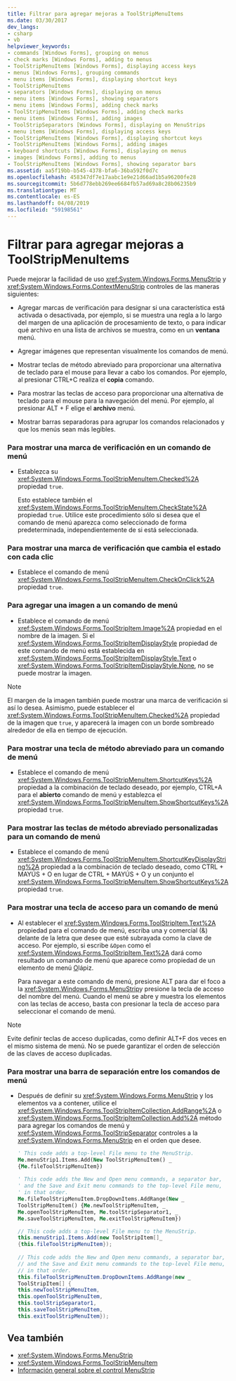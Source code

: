 ```yaml
---
title: Filtrar para agregar mejoras a ToolStripMenuItems
ms.date: 03/30/2017
dev_langs:
- csharp
- vb
helpviewer_keywords:
- commands [Windows Forms], grouping on menus
- check marks [Windows Forms], adding to menus
- ToolStripMenuItems [Windows Forms], displaying access keys
- menus [Windows Forms], grouping commands
- menu items [Windows Forms], displaying shortcut keys
- ToolStripMenuItems
- separators [Windows Forms], displaying on menus
- menu items [Windows Forms], showing separators
- menu items [Windows Forms], adding check marks
- ToolStripMenuItems [Windows Forms], adding check marks
- menu items [Windows Forms], adding images
- ToolStripSeparators [Windows Forms], displaying on MenuStrips
- menu items [Windows Forms], displaying access keys
- ToolStripMenuItems [Windows Forms], displaying shortcut keys
- ToolStripMenuItems [Windows Forms], adding images
- keyboard shortcuts [Windows Forms], displaying on menus
- images [Windows Forms], adding to menus
- ToolStripMenuItems [Windows Forms], showing separator bars
ms.assetid: aa5f19bb-b545-4378-bfa6-36ba592f0d7c
ms.openlocfilehash: 458347df7e17aabc1e9e21d66ad1b5a96200fe28
ms.sourcegitcommit: 5b6d778ebb269ee6684fb57ad69a8c28b06235b9
ms.translationtype: MT
ms.contentlocale: es-ES
ms.lasthandoff: 04/08/2019
ms.locfileid: "59198561"
---
```

# <a name="how-to-add-enhancements-to-toolstripmenuitems"></a>Filtrar para agregar mejoras a ToolStripMenuItems
Puede mejorar la facilidad de uso <xref:System.Windows.Forms.MenuStrip> y <xref:System.Windows.Forms.ContextMenuStrip> controles de las maneras siguientes:  
  
-   Agregar marcas de verificación para designar si una característica está activada o desactivada, por ejemplo, si se muestra una regla a lo largo del margen de una aplicación de procesamiento de texto, o para indicar qué archivo en una lista de archivos se muestra, como en un **ventana** menú.  
  
-   Agregar imágenes que representan visualmente los comandos de menú.  
  
-   Mostrar teclas de método abreviado para proporcionar una alternativa de teclado para el mouse para llevar a cabo los comandos. Por ejemplo, al presionar CTRL+C realiza el **copia** comando.  
  
-   Para mostrar las teclas de acceso para proporcionar una alternativa de teclado para el mouse para la navegación del menú. Por ejemplo, al presionar ALT + F elige el **archivo** menú.  
  
-   Mostrar barras separadoras para agrupar los comandos relacionados y que los menús sean más legibles.  
  
### <a name="to-display-a-check-mark-on-a-menu-command"></a>Para mostrar una marca de verificación en un comando de menú  
  
-   Establezca su <xref:System.Windows.Forms.ToolStripMenuItem.Checked%2A> propiedad `true`.  
  
     Esto establece también el <xref:System.Windows.Forms.ToolStripMenuItem.CheckState%2A> propiedad `true`. Utilice este procedimiento sólo si desea que el comando de menú aparezca como seleccionado de forma predeterminada, independientemente de si está seleccionada.  
  
### <a name="to-display-a-check-mark-that-changes-state-with-each-click"></a>Para mostrar una marca de verificación que cambia el estado con cada clic  
  
-   Establece el comando de menú <xref:System.Windows.Forms.ToolStripMenuItem.CheckOnClick%2A> propiedad `true`.  
  
### <a name="to-add-an-image-to-a-menu-command"></a>Para agregar una imagen a un comando de menú  
  
-   Establece el comando de menú <xref:System.Windows.Forms.ToolStripItem.Image%2A> propiedad en el nombre de la imagen. Si el <xref:System.Windows.Forms.ToolStripItemDisplayStyle> propiedad de este comando de menú está establecida en <xref:System.Windows.Forms.ToolStripItemDisplayStyle.Text> o <xref:System.Windows.Forms.ToolStripItemDisplayStyle.None>, no se puede mostrar la imagen.  
  
> [!NOTE]
>  El margen de la imagen también puede mostrar una marca de verificación si así lo desea. Asimismo, puede establecer el <xref:System.Windows.Forms.ToolStripMenuItem.Checked%2A> propiedad de la imagen que `true`, y aparecerá la imagen con un borde sombreado alrededor de ella en tiempo de ejecución.  
  
### <a name="to-display-a-shortcut-key-for-a-menu-command"></a>Para mostrar una tecla de método abreviado para un comando de menú  
  
-   Establece el comando de menú <xref:System.Windows.Forms.ToolStripMenuItem.ShortcutKeys%2A> propiedad a la combinación de teclado deseado, por ejemplo, CTRL+A para el **abierto** comando de menú y establezca el <xref:System.Windows.Forms.ToolStripMenuItem.ShowShortcutKeys%2A> propiedad `true`.  
  
### <a name="to-display-custom-shortcut-keys-for-a-menu-command"></a>Para mostrar las teclas de método abreviado personalizadas para un comando de menú  
  
-   Establece el comando de menú <xref:System.Windows.Forms.ToolStripMenuItem.ShortcutKeyDisplayString%2A> propiedad a la combinación de teclado deseado, como CTRL + MAYÚS + O en lugar de CTRL + MAYÚS + O y un conjunto el <xref:System.Windows.Forms.ToolStripMenuItem.ShowShortcutKeys%2A> propiedad `true`.  
  
### <a name="to-display-an-access-key-for-a-menu-command"></a>Para mostrar una tecla de acceso para un comando de menú  
  
-   Al establecer el <xref:System.Windows.Forms.ToolStripItem.Text%2A> propiedad para el comando de menú, escriba una y comercial (&) delante de la letra que desee que esté subrayada como la clave de acceso. Por ejemplo, si escribe `&Open` como el <xref:System.Windows.Forms.ToolStripItem.Text%2A> dará como resultado un comando de menú que aparece como propiedad de un elemento de menú <u>O</u>lápiz.
  
     Para navegar a este comando de menú, presione ALT para dar el foco a la <xref:System.Windows.Forms.MenuStrip>y presione la tecla de acceso del nombre del menú. Cuando el menú se abre y muestra los elementos con las teclas de acceso, basta con presionar la tecla de acceso para seleccionar el comando de menú.  
  
> [!NOTE]
>  Evite definir teclas de acceso duplicadas, como definir ALT+F dos veces en el mismo sistema de menú. No se puede garantizar el orden de selección de las claves de acceso duplicadas.  
  
### <a name="to-display-a-separator-bar-between-menu-commands"></a>Para mostrar una barra de separación entre los comandos de menú  
  
-   Después de definir su <xref:System.Windows.Forms.MenuStrip> y los elementos va a contener, utilice el <xref:System.Windows.Forms.ToolStripItemCollection.AddRange%2A> o <xref:System.Windows.Forms.ToolStripItemCollection.Add%2A> método para agregar los comandos de menú y <xref:System.Windows.Forms.ToolStripSeparator> controles a la <xref:System.Windows.Forms.MenuStrip> en el orden que desee.  
  
    ```vb  
    ' This code adds a top-level File menu to the MenuStrip.  
    Me.menuStrip1.Items.Add(New ToolStripMenuItem() _  
    {Me.fileToolStripMenuItem})  
  
    ' This code adds the New and Open menu commands, a separator bar,   
    ' and the Save and Exit menu commands to the top-level File menu,   
    ' in that order.  
    Me.fileToolStripMenuItem.DropDownItems.AddRange(New _  
    ToolStripMenuItem() {Me.newToolStripMenuItem, _  
    Me.openToolStripMenuItem, Me.toolStripSeparator1, _  
    Me.saveToolStripMenuItem, Me.exitToolStripMenuItem})  
    ```  
  
    ```csharp  
    // This code adds a top-level File menu to the MenuStrip.  
    this.menuStrip1.Items.Add(new ToolStripItem[]_  
    {this.fileToolStripMenuItem});  
  
    // This code adds the New and Open menu commands, a separator bar,   
    // and the Save and Exit menu commands to the top-level File menu,   
    // in that order.  
    this.fileToolStripMenuItem.DropDownItems.AddRange(new _  
    ToolStripItem[] {  
    this.newToolStripMenuItem,  
    this.openToolStripMenuItem,  
    this.toolStripSeparator1,  
    this.saveToolStripMenuItem,  
    this.exitToolStripMenuItem});  
    ```  
  
## <a name="see-also"></a>Vea también

- <xref:System.Windows.Forms.MenuStrip>
- <xref:System.Windows.Forms.ToolStripMenuItem>
- [Información general sobre el control MenuStrip](menustrip-control-overview-windows-forms.md)
